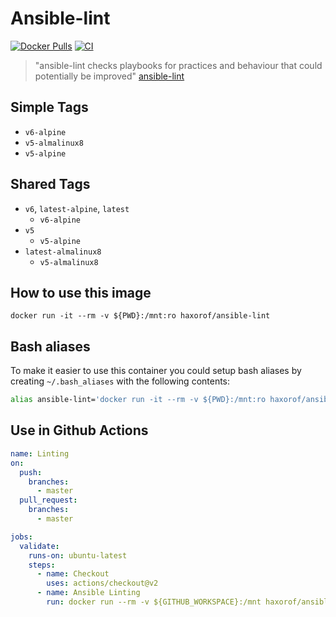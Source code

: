 # Ansible-lint

[![Docker Pulls](https://img.shields.io/docker/pulls/haxorof/ansible-lint)](https://hub.docker.com/r/haxorof/ansible-lint/)
[![CI](https://github.com/haxorof/docker-ansible-lint/workflows/CI/badge.svg)](https://github.com/haxorof/docker-ansible-lint/actions?query=workflow%3ACI)

> "ansible-lint checks playbooks for practices and behaviour that could potentially be improved"
[ansible-lint](https://github.com/willthames/ansible-lint)

## Simple Tags

- `v6-alpine`
- `v5-almalinux8`
- `v5-alpine`

## Shared Tags

- `v6`, `latest-alpine`, `latest`
  - `v6-alpine`
- `v5`
  - `v5-alpine`
- `latest-almalinux8`
  - `v5-almalinux8`

## How to use this image

```console
docker run -it --rm -v ${PWD}:/mnt:ro haxorof/ansible-lint
```

## Bash aliases

To make it easier to use this container you could setup bash aliases by creating `~/.bash_aliases` with the following contents:

```bash
alias ansible-lint='docker run -it --rm -v ${PWD}:/mnt:ro haxorof/ansible-lint'
```

## Use in Github Actions

```yaml
name: Linting
on:
  push:
    branches:
      - master
  pull_request:
    branches:
      - master

jobs:
  validate:
    runs-on: ubuntu-latest
    steps:
      - name: Checkout
        uses: actions/checkout@v2
      - name: Ansible Linting
        run: docker run --rm -v ${GITHUB_WORKSPACE}:/mnt haxorof/ansible-lint -v --force-color .
```
